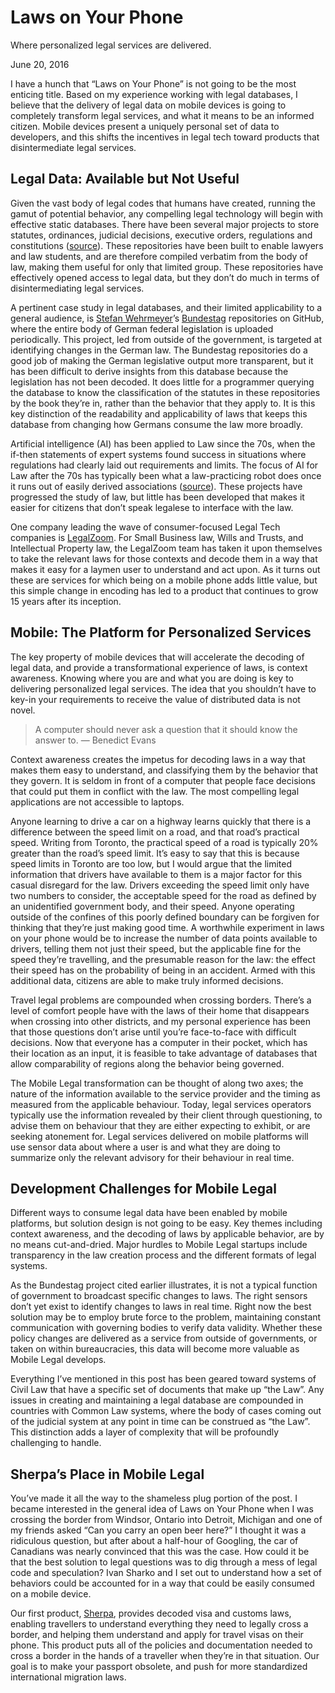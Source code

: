 # Laws on Your Phone

Where personalized legal services are delivered.

June 20, 2016

I have a hunch that “Laws on Your Phone” is not going to be the most enticing title. Based on my experience working with legal databases, I believe that the delivery of legal data on mobile devices is going to completely transform legal services, and what it means to be an informed citizen. Mobile devices present a uniquely personal set of data to developers, and this shifts the incentives in legal tech toward products that disintermediate legal services.

## Legal Data: Available but Not Useful

Given the vast body of legal codes that humans have created, running the gamut of potential behavior, any compelling legal technology will begin with effective static databases. There have been several major projects to store statutes, ordinances, judicial decisions, executive orders, regulations and constitutions ([source](https://bepress.com/products/digital-commons/why-digital-commons/customers/)). These repositories have been built to enable lawyers and law students, and are therefore compiled verbatim from the body of law, making them useful for only that limited group. These repositories have effectively opened access to legal data, but they don’t do much in terms of disintermediating legal services.

A pertinent case study in legal databases, and their limited applicability to a general audience, is [Stefan Wehrmeyer](https://medium.com/@stwe)’s [Bundestag](https://github.com/bundestag) repositories on GitHub, where the entire body of German federal legislation is uploaded periodically. This project, led from outside of the government, is targeted at identifying changes in the German law. The Bundestag repositories do a good job of making the German legislative output more transparent, but it has been difficult to derive insights from this database because the legislation has not been decoded. It does little for a programmer querying the database to know the classification of the statutes in these repositories by the book they’re in, rather than the behavior that they apply to. It is this key distinction of the readability and applicability of laws that keeps this database from changing how Germans consume the law more broadly.

Artificial intelligence (AI) has been applied to Law since the 70s, when the if-then statements of expert systems found success in situations where regulations had clearly laid out requirements and limits. The focus of AI for Law after the 70s has typically been what a law-practicing robot does once it runs out of easily derived associations ([source](http://www.iaail.org/?q=page%2Fai-law)). These projects have progressed the study of law, but little has been developed that makes it easier for citizens that don’t speak legalese to interface with the law.

One company leading the wave of consumer-focused Legal Tech companies is [LegalZoom](https://www.legalzoom.com/country/ca). For Small Business law, Wills and Trusts, and Intellectual Property law, the LegalZoom team has taken it upon themselves to take the relevant laws for those contexts and decode them in a way that makes it easy for a laymen user to understand and act upon. As it turns out these are services for which being on a mobile phone adds little value, but this simple change in encoding has led to a product that continues to grow 15 years after its inception.

## Mobile: The Platform for Personalized Services

The key property of mobile devices that will accelerate the decoding of legal data, and provide a transformational experience of laws, is context awareness. Knowing where you are and what you are doing is key to delivering personalized legal services. The idea that you shouldn’t have to key-in your requirements to receive the value of distributed data is not novel.

> A computer should never ask a question that it should know the answer to. — Benedict Evans

Context awareness creates the impetus for decoding laws in a way that makes them easy to understand, and classifying them by the behavior that they govern. It is seldom in front of a computer that people face decisions that could put them in conflict with the law. The most compelling legal applications are not accessible to laptops.

Anyone learning to drive a car on a highway learns quickly that there is a difference between the speed limit on a road, and that road’s practical speed. Writing from Toronto, the practical speed of a road is typically 20% greater than the road’s speed limit. It’s easy to say that this is because speed limits in Toronto are too low, but I would argue that the limited information that drivers have available to them is a major factor for this casual disregard for the law. Drivers exceeding the speed limit only have two numbers to consider, the acceptable speed for the road as defined by an unidentified government body, and their speed. Anyone operating outside of the confines of this poorly defined boundary can be forgiven for thinking that they’re just making good time. A worthwhile experiment in laws on your phone would be to increase the number of data points available to drivers, telling them not just their speed, but the applicable fine for the speed they’re travelling, and the presumable reason for the law: the effect their speed has on the probability of being in an accident. Armed with this additional data, citizens are able to make truly informed decisions.

Travel legal problems are compounded when crossing borders. There’s a level of comfort people have with the laws of their home that disappears when crossing into other districts, and my personal experience has been that those questions don’t arise until you’re face-to-face with difficult decisions. Now that everyone has a computer in their pocket, which has their location as an input, it is feasible to take advantage of databases that allow comparability of regions along the behavior being governed.

The Mobile Legal transformation can be thought of along two axes; the nature of the information available to the service provider and the timing as measured from the applicable behaviour. Today, legal services operators typically use the information revealed by their client through questioning, to advise them on behaviour that they are either expecting to exhibit, or are seeking atonement for. Legal services delivered on mobile platforms will use sensor data about where a user is and what they are doing to summarize only the relevant advisory for their behaviour in real time.

## Development Challenges for Mobile Legal

Different ways to consume legal data have been enabled by mobile platforms, but solution design is not going to be easy. Key themes including context awareness, and the decoding of laws by applicable behavior, are by no means cut-and-dried. Major hurdles to Mobile Legal startups include transparency in the law creation process and the different formats of legal systems.

As the Bundestag project cited earlier illustrates, it is not a typical function of government to broadcast specific changes to laws. The right sensors don’t yet exist to identify changes to laws in real time. Right now the best solution may be to employ brute force to the problem, maintaining constant communication with governing bodies to verify data validity. Whether these policy changes are delivered as a service from outside of governments, or taken on within bureaucracies, this data will become more valuable as Mobile Legal develops.

Everything I’ve mentioned in this post has been geared toward systems of Civil Law that have a specific set of documents that make up “the Law”. Any issues in creating and maintaining a legal database are compounded in countries with Common Law systems, where the body of cases coming out of the judicial system at any point in time can be construed as “the Law”. This distinction adds a layer of complexity that will be profoundly challenging to handle.

## Sherpa’s Place in Mobile Legal

You’ve made it all the way to the shameless plug portion of the post. I became interested in the general idea of Laws on Your Phone when I was crossing the border from Windsor, Ontario into Detroit, Michigan and one of my friends asked “Can you carry an open beer here?” I thought it was a ridiculous question, but after about a half-hour of Googling, the car of Canadians was nearly convinced that this was the case. How could it be that the best solution to legal questions was to dig through a mess of legal code and speculation? Ivan Sharko and I set out to understand how a set of behaviors could be accounted for in a way that could be easily consumed on a mobile device.

Our first product, [Sherpa](https://www.joinsherpa.com), provides decoded visa and customs laws, enabling travellers to understand everything they need to legally cross a border, and helping them understand and apply for travel visas on their phone. This product puts all of the policies and documentation needed to cross a border in the hands of a traveller when they’re in that situation. Our goal is to make your passport obsolete, and push for more standardized international migration laws.
